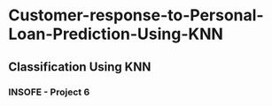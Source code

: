 # Customer-response-to-Personal-Loan-Prediction-Using-KNN
## Classification Using KNN
### INSOFE - Project 6
